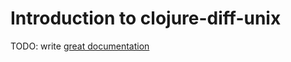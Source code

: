 # Introduction to clojure-diff-unix

TODO: write [great documentation](http://jacobian.org/writing/what-to-write/)
